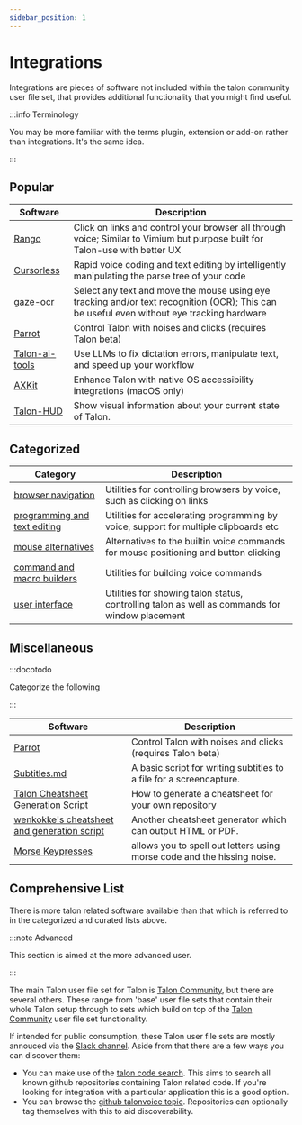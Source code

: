 ```yaml
---
sidebar_position: 1
---
```


# Integrations

Integrations are pieces of software not included within the talon community user file set, that provides
additional functionality that you might find useful.

:::info Terminology

You may be more familiar with the terms plugin, extension or add-on rather than integrations.
It's the same idea.

:::

## Popular

| Software                                                     | Description                                                                                                                 |
| ------------------------------------------------------------ | --------------------------------------------------------------------------------------------------------------------------- |
| [Rango](https://github.com/david-tejada/rango)               | Click on links and control your browser all through voice; Similar to Vimium but purpose built for Talon-use with better UX |
| [Cursorless](https://www.cursorless.org/)                    | Rapid voice coding and text editing by intelligently manipulating the parse tree of your code                               |
| [gaze-ocr](https://github.com/wolfmanstout/talon-gaze-ocr)   | Select any text and move the mouse using eye tracking and/or text recognition (OCR); This can be useful even without eye tracking hardware  |
| [Parrot](https://github.com/chaosparrot/parrot.py)           | Control Talon with noises and clicks (requires Talon beta)                                                                  |
| [Talon-ai-tools](https://github.com/c-loftus/talon-ai-tools) | Use LLMs to fix dictation errors, manipulate text, and speed up your workflow                                               |
| [AXKit](https://github.com/phillco/talon-axkit)              | Enhance Talon with native OS accessibility integrations (macOS only)                                                        |
| [Talon-HUD](https://github.com/chaosparrot/talon_hud)        | Show visual information about your current state of Talon.                                                                  |

## Categorized

| Category                                                       | Description                                                                                    |
| -------------------------------------------------------------- | ---------------------------------------------------------------------------------------------- |
| [browser navigation](./browser-navigation.md)                  | Utilities for controlling browsers by voice, such as clicking on links                         |
| [programming and text editing](./coding-and-editing.md)        | Utilities for accelerating programming by voice, support for multiple clipboards etc           |
| [mouse alternatives](./mouse-alternatives.md)                  | Alternatives to the builtin voice commands for mouse positioning and button clicking           |
| [command and macro builders](./talon-customization-helpers.md) | Utilities for building voice commands                                                          |
| [user interface](./user-interface.md)                          | Utilities for showing talon status, controlling talon as well as commands for window placement |

## Miscellaneous

:::docotodo

Categorize the following

:::

| Software                                                                                                | Description                                                             |
| ------------------------------------------------------------------------------------------------------- | ----------------------------------------------------------------------- |
| [Parrot](https://github.com/chaosparrot/parrot.py)                                                      | Control Talon with noises and clicks (requires Talon beta)              |
| [Subtitles.md](https://gist.github.com/tararoys/accf5506bea2c5c17e5bb31c7beac6e4)                       | A basic script for writing subtitles to a file for a screencapture.     |
| [Talon Cheatsheet Generation Script](https://gist.github.com/tararoys/c538b7ae8e1f21db9a794c2c0f5becf4) | How to generate a cheatsheet for your own repository                    |
| [wenkokke's cheatsheet and generation script](https://github.com/wenkokke/talon-cheatsheet/)            | Another cheatsheet generator which can output HTML or PDF.              |
| [Morse Keypresses](https://gist.github.com/tararoys/7ef72526a825bb4c2253c961695d5e4b)                   | allows you to spell out letters using morse code and the hissing noise. |

## Comprehensive List

There is more talon related software available than that which is referred to in the categorized and curated lists above.

:::note Advanced

This section is aimed at the more advanced user.

:::

The main Talon user file set for Talon is [Talon Community](https://github.com/talonhub/community), but there are several others. These range from 'base' user file sets that contain their whole Talon setup through to sets which build on top of the [Talon Community](https://github.com/talonhub/community) user file set functionality.

If intended for public consumption, these Talon user file sets are mostly annouced via the [Slack channel](https://talonvoice.com/chat). Aside from that there are a few ways you can discover them:

- You can make use of the [talon code search](https://search.talonvoice.com/search/). This aims to search all known github repositories containing Talon related code. If you're looking for integration with a particular application this is a good option.
- You can browse the [github talonvoice topic](https://github.com/topics/talonvoice). Repositories can optionally tag themselves with this to aid discoverability.
